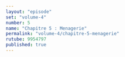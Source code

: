 ```yaml
---
layout: "episode"
set: "volume-4"
number: 5
name: "Chapitre 5 : Menagerie"
permalink: "volume-4/chapitre-5-menagerie"
rutube: 9954797
published: true
---
```

